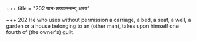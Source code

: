 +++
title = "202 यान-शय्यासनान्य् अस्य"

+++
202	He who uses without permission a carriage, a bed, a seat, a well, a garden or a house belonging to an (other man), takes upon himself one fourth of (the owner's) guilt.